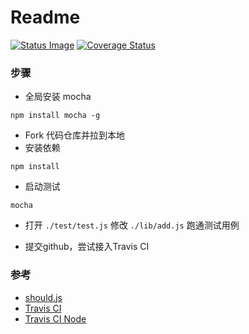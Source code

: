 # Readme
[![Status Image](https://travis-ci.org/xiaolong2013/exercise2.svg?branch=master)](https://travis-ci.org/xiaolong2013/exercise2.svg?branch=master)
[![Coverage Status](https://coveralls.io/repos/github/xiaolong2013/exercise2/badge.svg?branch=master)](https://coveralls.io/github/xiaolong2013/exercise2?branch=master)


### 步骤

* 全局安装 mocha

```
npm install mocha -g
```

* Fork 代码仓库并拉到本地
* 安装依赖

```
npm install
```

* 启动测试

```
mocha
```

* 打开 `./test/test.js` 修改 `./lib/add.js` 跑通测试用例 

* 提交github，尝试接入Travis CI

### 参考

* [should.js](https://github.com/shouldjs/should.js)
* [Travis CI](https://www.travis-ci.org/)
* [Travis CI Node](https://docs.travis-ci.com/user/languages/javascript-with-nodejs/)


